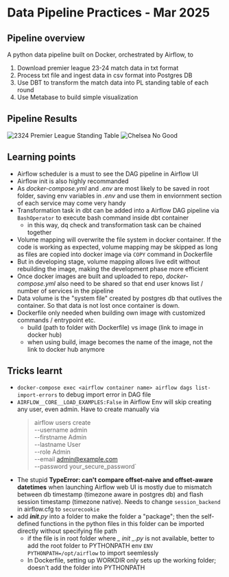 # Data Pipeline Practices - Mar 2025

## Pipeline overview

A python data pipeline built on Docker, orchestrated by Airflow, to 
1. Download premier league 23-24 match data in txt format
2. Process txt file and ingest data in csv format into Postgres DB
3. Use DBT to transform the match data into PL standing table of each round
4. Use Metabase to build simple visualization

## Pipeline Results

![2324 Premier League Standing Table](https://drive.google.com/uc?export=view&id=1ifmppqHphlt8NMX3xKwZsDo0KSK8aE3c)
![Chelsea No Good](https://drive.google.com/uc?export=view&id=1_0_Vn1ngMVZuEHZ7fF2YqHAt0x5nQGH7)

## Learning points
- Airflow scheduler is a must to see the DAG pipeline in Airflow UI
- Airflow init is also highly recommanded
- As *docker-compose.yml* and *.env* are most likely to be saved in root folder, saving env variables in *.env* and use them in enviornment section of each service may come very handy
- Transformation task in dbt can be added into a Airflow DAG pipeline via `BashOperator` to execute bash command inside dbt container
	- in this way, dq check and transformation task can be chained together
- Volume mapping will overwrite the file system in docker container. If the code is working as expected, volume mapping may be skipped as long as files are copied into docker image via `COPY` command in Dockerfile 
 - But in developing stage, volume mapping allows live edit without rebuilding the image, making the development phase more efficient
- Once docker images are built and uploaded to repo, *docker-compose.yml* also need to be shared so that end user knows list / number of services in the pipeline
- Data volume is the "system file" created by postgres db that outlives the container. So that data is not lost once container is down. 
- Dockerfile only needed when building own image with customized commands / entrypoint etc.
	- build (path to folder with Dockerfile) vs image (link to image in docker hub)
	- when using build, image becomes the name of the image, not the link to docker hub anymore


## Tricks learnt

- `docker-compose exec <airflow container name> airflow dags list-import-errors` to debug import error in DAG file
- `AIRFLOW__CORE__LOAD_EXAMPLES:False` in Airflow Env will skip creating any user, even admin. Have to create manually via 
  > airflow users create \
      --username admin \
      --firstname Admin \
      --lastname User \
      --role Admin \
      --email admin@example.com \
  >   --password your_secure_password`
- The stupid **TypeError: can't compare offset-naive and offset-aware datetimes** when launching Airflow web UI is mostly due to mismatch between db timestamp (timezone aware in postgres db) and flash session timestamp (timezone native). Needs to change `session_backend` in airflow.cfg to `securecookie` 
- add *__init__.py* into a folder to make the folder a "package"; then the self-defined functions in the python files in this folder can be imported directly without specifying file path
	- if the file is in root folder where *_ _init_ _.py* is not available, better to add the root folder to PYTHONPATH env `ENV PYTHONPATH=/opt/airflow` to import seemlessly
	- In Dockerfile, setting up WORKDIR only sets up the working folder; doesn't add the folder into PYTHONPATH 



